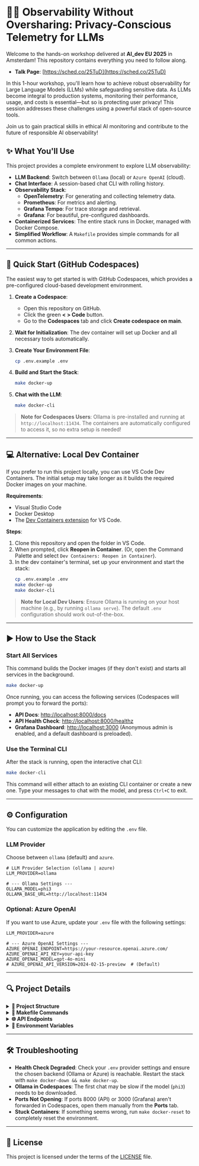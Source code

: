 # 🕵️‍♂️ Observability Without Oversharing: Privacy-Conscious Telemetry for LLMs

Welcome to the hands-on workshop delivered at **AI_dev EU 2025** in Amsterdam! This repository contains everything you need to follow along.

- **Talk Page**: [https://sched.co/25TuD](https://sched.co/25TuD)

In this 1-hour workshop, you'll learn how to achieve robust observability for Large Language Models (LLMs) while safeguarding sensitive data. As LLMs become integral to production systems, monitoring their performance, usage, and costs is essential—but so is protecting user privacy! This session addresses these challenges using a powerful stack of open-source tools.

Join us to gain practical skills in ethical AI monitoring and contribute to the future of responsible AI observability!

## ✨ What You'll Use

This project provides a complete environment to explore LLM observability:

- **LLM Backend**: Switch between `Ollama` (local) or `Azure OpenAI` (cloud).
- **Chat Interface**: A session-based chat CLI with rolling history.
- **Observability Stack**:
  - **OpenTelemetry**: For generating and collecting telemetry data.
  - **Prometheus**: For metrics and alerting.
  - **Grafana Tempo**: For trace storage and retrieval.
  - **Grafana**: For beautiful, pre-configured dashboards.
- **Containerized Services**: The entire stack runs in Docker, managed with Docker Compose.
- **Simplified Workflow**: A `Makefile` provides simple commands for all common actions.

---

## 🚀 Quick Start (GitHub Codespaces)

The easiest way to get started is with GitHub Codespaces, which provides a pre-configured cloud-based development environment.

1.  **Create a Codespace**:
    - Open this repository on GitHub.
    - Click the green **< > Code** button.
    - Go to the **Codespaces** tab and click **Create codespace on main**.

2.  **Wait for Initialization**: The dev container will set up Docker and all necessary tools automatically.

3.  **Create Your Environment File**:
    ```bash
    cp .env.example .env
    ```

4.  **Build and Start the Stack**:
    ```bash
    make docker-up
    ```

5.  **Chat with the LLM**:
    ```bash
    make docker-cli
    ```

> **Note for Codespaces Users**: Ollama is pre-installed and running at `http://localhost:11434`. The containers are automatically configured to access it, so no extra setup is needed!

---

## 💻 Alternative: Local Dev Container

If you prefer to run this project locally, you can use VS Code Dev Containers. The initial setup may take longer as it builds the required Docker images on your machine.

**Requirements**:
- Visual Studio Code
- Docker Desktop
- The [Dev Containers extension](https://marketplace.visualstudio.com/items?itemName=ms-vscode-remote.remote-containers) for VS Code.

**Steps**:
1. Clone this repository and open the folder in VS Code.
2. When prompted, click **Reopen in Container**. (Or, open the Command Palette and select `Dev Containers: Reopen in Container`).
3. In the dev container's terminal, set up your environment and start the stack:
   ```bash
   cp .env.example .env
   make docker-up
   make docker-cli
   ```

> **Note for Local Dev Users**: Ensure Ollama is running on your host machine (e.g., by running `ollama serve`). The default `.env` configuration should work out-of-the-box.

---

## ▶️ How to Use the Stack

### Start All Services

This command builds the Docker images (if they don't exist) and starts all services in the background.

```bash
make docker-up
```

Once running, you can access the following services (Codespaces will prompt you to forward the ports):

- **API Docs**: [http://localhost:8000/docs](http://localhost:8000/docs)
- **API Health Check**: [http://localhost:8000/healthz](http://localhost:8000/healthz)
- **Grafana Dashboard**: [http://localhost:3000](http://localhost:3000) (Anonymous admin is enabled, and a default dashboard is preloaded).

### Use the Terminal CLI

After the stack is running, open the interactive chat CLI:

```bash
make docker-cli
```

This command will either attach to an existing CLI container or create a new one. Type your messages to chat with the model, and press `Ctrl+C` to exit.

---

## ⚙️ Configuration

You can customize the application by editing the `.env` file.

### LLM Provider

Choose between `ollama` (default) and `azure`.

```env
# LLM Provider Selection (ollama | azure)
LLM_PROVIDER=ollama

# --- Ollama Settings ---
OLLAMA_MODEL=phi3
OLLAMA_BASE_URL=http://localhost:11434
```

### Optional: Azure OpenAI

If you want to use Azure, update your `.env` file with the following settings:

```env
LLM_PROVIDER=azure

# --- Azure OpenAI Settings ---
AZURE_OPENAI_ENDPOINT=https://your-resource.openai.azure.com/
AZURE_OPENAI_API_KEY=your-api-key
AZURE_OPENAI_MODEL=gpt-4o-mini
# AZURE_OPENAI_API_VERSION=2024-02-15-preview  # (Default)
```

---

## 🔍 Project Details

<details>
<summary><strong>📂 Project Structure</strong></summary>

```
.
├── apps/
│   ├── api/                  # FastAPI app
│   │   ├── main.py
│   │   ├── Dockerfile
│   │   ├── config/system_prompt.txt
│   │   ├── routers/inference.py
│   │   ├── schemas/{request.py,response.py}
│   │   ├── services/llm_client.py
│   │   └── utils/env.py
│   ├── cli/                  # Terminal chat client
│   │   ├── main.py
│   │   └── Dockerfile
│   ├── otel_col/             # OpenTelemetry Collector
│   │   ├── Dockerfile
│   │   └── otel_config.yaml
│   ├── grafana/              # Grafana config & dashboards
│   │   ├── grafana.ini
│   │   └── dashboards/llm_observability.json
│   ├── grafana_tempo/        # Tempo config
│   │   └── tempo.yaml
│   └── prometheus/           # Prometheus config
│       └── prometheus.yml
├── docker-compose.yml
├── docker-compose.override.yml
├── Makefile
├── .env.example
├── pyproject.toml
└── README.md
```
</details>

<details>
<summary><strong>📜 Makefile Commands</strong></summary>

- `make help`: List all available commands.
- `make docker-up`: Build and start all services.
- `make docker-logs`: Tail logs from all services.
- `make docker-cli`: Start the interactive CLI container.
- `make docker-ps`: List running services.
- `make docker-down`: Stop and remove all services.
- `make docker-reset`: Nuke the entire stack (services, networks, and volumes).
- `make docker-api-sh`: Open a shell inside the API container.
- `make docker-rebuild-nocache`: Rebuild images without using the cache.
</details>

<details>
<summary><strong>🌐 API Endpoints</strong></summary>

- `GET /`: Root info.
- `GET /healthz`: Health status (provider, model).
- `POST /v1/chat`: The main chat endpoint used by the CLI.
</details>

<details>
<summary><strong>🔑 Environment Variables</strong></summary>

The most relevant settings from `.env`:

- `LLM_PROVIDER`: `ollama` | `azure` (default: `ollama`)
- `OLLAMA_MODEL`: (default: `phi3`)
- `OLLAMA_BASE_URL`: (default: `http://localhost:11434`)
- `AZURE_OPENAI_MODEL`: (example: `gpt-4o-mini`)
- `AZURE_OPENAI_ENDPOINT`
- `AZURE_OPENAI_API_KEY`
- `AZURE_OPENAI_API_VERSION`: (default: `2024-02-15-preview`)
- `LOG_LEVEL`: (default: `INFO`)
</details>

---

## 🛠️ Troubleshooting

- **Health Check Degraded**: Check your `.env` provider settings and ensure the chosen backend (Ollama or Azure) is reachable. Restart the stack with `make docker-down && make docker-up`.
- **Ollama in Codespaces**: The first chat may be slow if the model (`phi3`) needs to be downloaded.
- **Ports Not Opening**: If ports 8000 (API) or 3000 (Grafana) aren't forwarded in Codespaces, open them manually from the **Ports** tab.
- **Stuck Containers**: If something seems wrong, run `make docker-reset` to completely reset the environment.

---

## 📄 License

This project is licensed under the terms of the [LICENSE](LICENSE) file.
